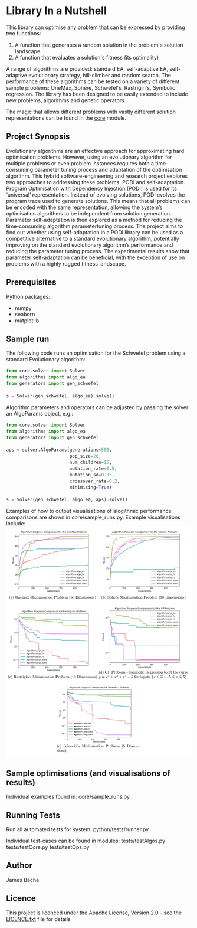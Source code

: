 # Library In a Nutshell
This library can optimise any problem that can be expressed by providing two functions:
1. A function that generates a random solution in the problem's solution landscape
2. A function that evaluates a solution's fitness (its optimality)

A range of algorithms are provided: standard EA, self-adaptive EA, self-adaptive evolutionary strategy, hill-climber and random search.
The performance of these algorithms can be tested on a variety of different sample problems: OneMax, Sphere, Schwefel's, Rastrigin's, Symbolic regression.
The library has been designed to be easily extended to include new problems, algorithms and genetic operators.

The magic that allows different problems with vastly different solution representations can be found in the [core](https://github.com/Limacon101/EA_PODI_Library/blob/master/core/solver.py) module.

## Project Synopsis
Evolutionary algorithms are an effective approach for approximating hard optimisation problems. However, using an evolutionary algorithm for multiple problems or even problem instances requires both a time-consuming parameter tuning process and adaptation of the optimisation algorithm. This hybrid software-engineering and research project explores two approaches to addressing these problems: PODI and self-adaptation. Program Optimisation with Dependency Injection (PODI) is used for its ‘universal’ representation. Instead of evolving solutions, PODI evolves the program trace used to generate solutions. This means that all problems can be encoded with the same representation, allowing the system’s optimisation algorithms to be independent from solution generation. Parameter self-adaptation is then explored as a method for reducing the time-consuming algorithm parametertuning process. The project aims to find out whether using self-adaptation in a PODI library can be used as a competitive alternative to a standard evolutionary algorithm, potentially improving on the standard evolutionary algorithm’s performance and reducing the parameter tuning process. The experimental results show that parameter self-adaptation can be beneficial, with the exception of use on problems with a highly rugged fitness landscape.


## Prerequisites
Python packages:
* numpy
* seaborn
* matplotlib


## Sample run
The following code runs an optimisation for the Schwefel problem using a standard Evolutionary algorithm:
```python
from core.solver import Solver
from algorithms import algo_ea
from generators import gen_schwefel

s = Solver(gen_schwefel, algo_ea).solve()
```

Algorithm parameters and operators can be adjusted by passing the solver an AlgoParams object, e.g.:
```python
from core.solver import Solver
from algorithms import algo_ea
from generators import gen_schwefel

aps = solver.AlgoParams(generations=500,
                        pop_size=20,
                        num_children=15,
                        mutation_rate=0.5,
                        mutation_sd=0.05,
                        crossover_rate=0.2,
                        minimising=True)

s = Solver(gen_schwefel, algo_ea, aps).solve()
```

Examples of how to output visualisations of alogithmic performance comparisons are shown in core/sample_runs.py. Example visualisations include:
![Algorithm Performance Comparison](https://github.com/Limacon101/EA_PODI_Library/blob/master/results/alg_comparison/algorithm_progress.PNG)


## Sample optimisations (and visualisations of results)
Individual examples found in:
core/sample_runs.py


## Running Tests
Run all automated tests for system:
python/tests/runner.py

Individual test-cases can be found in modules:
tests/testAlgos.py
tests/testCore.py
tests/testOps.py


## Author
James Bache


## Licence
This project is licenced under the Apache License, Version 2.0 - see the [LICENCE.txt](LICENCE.txt) file for details
